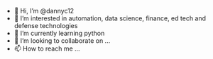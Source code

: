 - 👋 Hi, I’m @dannyc12
- 👀 I’m interested in automation, data science, finance, ed tech and defense technologies
- 🌱 I’m currently learning python
- 💞️ I’m looking to collaborate on ...
- 📫 How to reach me ...

<!---
dannyc12/dannyc12 is a ✨ special ✨ repository because its `README.md` (this file) appears on your GitHub profile.
You can click the Preview link to take a look at your changes.
--->
